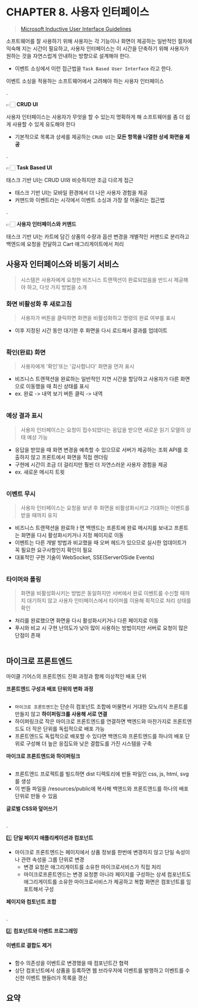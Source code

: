 # CHAPTER 8. 사용자 인터페이스

> [Microsoft Inductive User Interface Guidelines](https://learn.microsoft.com/en-us/previous-versions/ms997506(v=msdn.10)?redirectedfrom=MSDN)

소프트웨어를 잘 사용하기 위해 사용자는 각 기능이나 화면이 제공하는 일반적인 절차에 익숙해 지는 시간이 필요하고, 사용자 인터페이스는 이 시간을 단축하기 위해 사용자가 원하는 것을 자연스럽게 안내하는 방향으로 설계해야 한다.
- 이벤트 소싱에서 이런 접근법을 `Task Based User Interface` 라고 한다.

이벤트 소싱을 적용하는 소프트웨어에서 고려해야 하는 사용자 인터페이스

.

👉🏻 **CRUD UI**

사용자 인터페이스는 사용자가 무엇을 할 수 있는지 명확하게 해 소프트웨어를 좀 더 쉽게 사용할 수 있게 유도해야 한다
- 기본적으로 목록과 상세를 제공하는 `CRUD UI`는 **모든 항목을 나열한 상세 화면을 제공**

.

👉🏻 **Task Based UI**

태스크 기반 UI는 CRUD UI와 비슷하지만 조금 다르게 접근
- 태스크 기반 UI는 모바일 환경에서 더 나은 사용자 경험을 제공
- 커맨드와 이벤트라는 시각에서 이벤트 소싱과 가장 잘 어울리는 접근법

.

👉🏻 **사용자 인터페이스와 커맨드**

태스크 기반 UI는 카트에 담긴 상품의 수량과 옵션 변경을 개별적인 커맨드로 분리하고 백엔드에 요청을 전달하고 Cart 애그리게이트에서 처리

## 사용자 인터페이스와 비동기 서비스

> 시스템은 사용자에게 요청한 비즈니스 트랜잭션이 완료되었음을 반드시 제공해야 하고, 다섯 가지 방법을 소개

### 화면 비활성화 후 새로고침

> 사용자가 버튼을 클릭하면 화면을 비활성화하고 명령의 완료 여부를 표시

- 이후 지정된 시간 동안 대기한 후 화면을 다시 로드해서 결과를 업데이트

<figure><img src="../../.gitbook/assets/microservices-eventsourcing/8-14.png" alt=""><figcaption></figcaption></figure>

### 확인(완료) 화면

> 사용자에게 '확인'또는 '감사합니다' 화면을 먼저 표시

- 비즈니스 트랜잭션을 완료하는 일반적인 지연 시간을 할당하고 사용자가 다른 화면으로 이동했을 때 최신 상태를 표시
- ex. 완료 -> 내역 보기 버튼 클릭 -> 내역

<figure><img src="../../.gitbook/assets/microservices-eventsourcing/8-15.png" alt=""><figcaption></figcaption></figure>

### 예상 결과 표시

> 사용자 인터페이스는 요청이 접수되었다는 응답을 받으면 새로운 읽기 모델의 상태 예상 가능

- 응답을 받았을 때 화면 변경을 예측할 수 있으므로 서버가 제공하는 조회 API를 호출하지 않고 프론트에서 화면을 직접 렌더링
- 구현에 시간이 조금 더 걸리지만 훨씬 더 자연스러운 사용자 경험을 제공
- ex. 새로운 메시지 트윗

<figure><img src="../../.gitbook/assets/microservices-eventsourcing/8-16.png" alt=""><figcaption></figcaption></figure>

### 이벤트 무시

>사용자 인터페이스는 요청을 보낸 후 화면을 비활성화시키고 기대하는 이벤트를 받을 때까지 유지

- 비즈니스 트랜잭션을 완료하ㅏ면 백엔드는 프론트에 완료 메시지를 보내고 프론트는 화면을 다시 활성화시키거나 지정 페이지로 이동
- 이벤트는 다른 개발 방법과 비교했을 때 오버 헤드가 있으므로 실시한 업데이트가 꼭 필요한 요구사항인지 확인이 필요
- 대표적인 구현 기술이 WebSocket, SSE(Server0Side Events)

<figure><img src="../../.gitbook/assets/microservices-eventsourcing/8-17.png" alt=""><figcaption></figcaption></figure>

### 타이머와 폴링

> 화면을 비활성화시키는 방법은 동일하지만 서버에서 완료 이벤트를 수신할 때까지 대기하지 않고 사용자 인터페이스에서 타이머를 이용해 쥑적으로 처리 상태를 확인

- 처리를 완료했으면 화면을 다시 활성화시키거나 다른 페이지로 이동
- 푸시와 비교 시 구현 난의도가 낮아 많이 사용하는 방법이지만 서버로 요청이 많은 단점이 존재

<figure><img src="../../.gitbook/assets/microservices-eventsourcing/8-18.png" alt=""><figcaption></figcaption></figure>

## 마이크로 프론트엔드

마이클 기어스의 프론트엔드 진화 과정과 함께 이상적인 배포 단위

**프론트엔드 구성과 배포 단위의 변화 과정**

<figure><img src="../../.gitbook/assets/microservices-eventsourcing/8-22.png" alt=""><figcaption></figcaption></figure>

- `마이크로 프론트엔드`는 단순히 컴포넌트 조합에 머물면서 거대한 모노리식 프론트를 만들지 않고 **하이퍼링크를 사용해 서로 연결**
- 하이퍼링크로 작은 마이크로 프론트엔드를 연결하면 백엔드와 마찬가지로 프론트엔드도 더 작은 단위를 독립적으로 배포 가능
- 프론트엔드도 독립적으로 배포할 수 있다면 백엔드와 프론트엔드를 하나의 배포 단위로 구성해 더 높은 응집도와 낮은 결합도를 가진 시스템을 구축

**마이크로 프론트엔드와 하이퍼링크**

<figure><img src="../../.gitbook/assets/microservices-eventsourcing/8-23.png" alt=""><figcaption></figcaption></figure>

- 프론트엔드 프로젝트를 빌드하면 dist 디렉토리에 번들 파일인 css, js, html, svg를 생성
- 이 번들 파일을 /resources/public에 복사해 백엔드와 프론트엔드를 하나의 배포 단위로 만들 수 있음

**글로벌 CSS와 덮어쓰기**

<figure><img src="../../.gitbook/assets/microservices-eventsourcing/8-24.png" alt=""><figcaption></figcaption></figure>

.

1️⃣ **단일 페이지 애플리케이션과 컴포넌트**

- 마이크로 프론트엔드는 페이지에서 상품 정보를 한번에 변경하지 않고 단일 속성이나 관련 속성을 그룹 단위로 변경
  - 변경 요청은 애그리게이트를 소유한 마이크로서비스가 직접 처리
  - 마이크로프론트엔드는 변경 요청뿐 아니라 페이지를 구성하는 상세 컴포넌트도 애그리게이트를 소유한 마이크로서비스가 제공하고 복합 화면은 컴포넌트를 임포트해서 구성

**페이지와 컴토넌트 조합**

<figure><img src="../../.gitbook/assets/microservices-eventsourcing/8-26.png" alt=""><figcaption></figcaption></figure>

.

2️⃣ **컴포넌트와 이벤트 프로그래밍**

**이벤트로 결합도 제거**

<figure><img src="../../.gitbook/assets/microservices-eventsourcing/8-29.png" alt=""><figcaption></figcaption></figure>

- 함수 의존성을 이벤트로 변경했을 때 컴포넌트간 협력
- 상단 컴포넌트에서 상품을 등록하면 웹 브라우저에 이벤트를 발행하고 이벤트를 수신한 이벤트 핸들러가 목록을 갱신




## 요약
